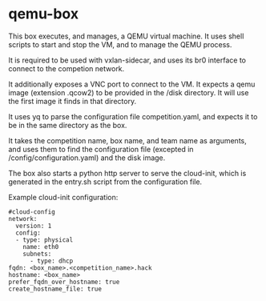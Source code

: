 # qemu-box

This box executes, and manages, a QEMU virtual machine. It uses shell scripts to start and stop the VM, and to manage the QEMU process.

It is required to be used with vxlan-sidecar, and uses its br0 interface to connect to the competion network.

It additionally exposes a VNC port to connect to the VM. It expects a qemu image (extension .qcow2) to be provided in the /disk directory. It will use the first image it finds in that directory.

It uses yq to parse the configuration file competition.yaml, and expects it to be in the same directory as the box.

It takes the competition name, box name, and team name as arguments, and uses them to find the configuration file (excepted in /config/configuration.yaml) and the disk image.

The box also starts a python http server to serve the cloud-init, which is generated in the entry.sh script from the configuration file.

Example cloud-init configuration:

```
#cloud-config
network:
  version: 1
  config:
  - type: physical
    name: eth0
    subnets:
      - type: dhcp
fqdn: <box_name>.<competition_name>.hack
hostname: <box_name>
prefer_fqdn_over_hostname: true
create_hostname_file: true
```